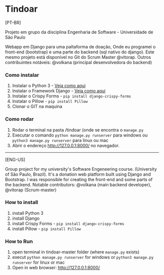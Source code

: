 # Tindoar

[PT-BR]

Projeto em grupo da disciplina Engenharia de Software - Universidade de São Paulo

Webapp em Django para uma paltaforma de doação, Onde eu programei o front-end (bootstrap) e uma parte do backend (sql nativo do django).
Este mesmo projeto está disponível no Git do Scrum Master @vitorap.
Outros contribuintes notáveis: @volkana (principal desenvolvedora do backend)

### Como instalar
1. Instalar o Python 3 - [Veja como aqui](https://pt.wikihow.com/Instalar-o-Python "Veja como aqui")
1. Instalar o Framework Django - [Veja como aqui](https://docs.djangoproject.com/pt-br/2.2/howto/windows/ "Veja como aqui")
1. Instalar o Crispy Forms - `pip install django-crispy-forms`
1. Instalar o Pillow - `pip install Pillow`
1. Clonar o GIT na maquina

### Como rodar
1. Rodar o terminal na pasta /tindoar (onde se encontra o `manage.py`
1. Executar o comando `python manage.py runserver` para windows ou `python3 manage.py runserver` para linux ou mac
1.  Abrir o endereço http://127.0.0.1:8000/ no navegador.

_______________________________________________________________________________________________________

[ENG-US]

Group project for my university's Software Engeneering course. (University of São Paulo, Brazil).
It's a donation web platform built using Django and Bootstrap. 
I was responsible for creating the front-end and some parts of the backend.
Notable contributors: @volkana (main backend developer), @vitorap (Scrum-master)

### How to install
1. install Python 3
1. install Django
1. install Crispy Forms - `pip install django-crispy-forms`
1. install Pillow - `pip install Pillow`

### How to Run
1. open terminal in tindoar-master folder (where `manage.py` exists)
1. execut `python manage.py runserver` for windows or `python3 manage.py runserver` for linux or mac
1.  Open in web browser: http://127.0.0.1:8000/
